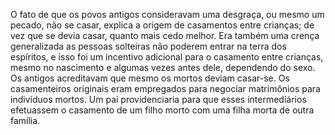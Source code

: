 ﻿O fato de que os povos antigos consideravam uma desgraça, ou mesmo um pecado, não se casar, explica a origem de casamentos entre crianças; de vez que se devia casar, quanto mais cedo melhor. Era também uma crença generalizada as pessoas solteiras não poderem entrar na terra dos espíritos, e isso foi um incentivo adicional para o casamento entre crianças, mesmo no nascimento e algumas vezes antes dele, dependendo do sexo. Os antigos acreditavam que mesmo os mortos deviam casar-se. Os casamenteiros originais eram empregados para negociar  matrimônios para indivíduos mortos. Um pai providenciaria para que esses intermediários efetuassem o casamento de um filho morto com uma filha morta de outra família.